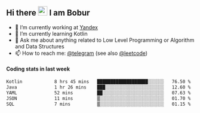 ## Hi there <img src="https://media.giphy.com/media/hvRJCLFzcasrR4ia7z/giphy.gif" width="25px" height="25px"> I am Bobur

- 💼 I’m currently working at [Yandex](https://yandex.ru/)
- 🌱 I’m currently learning Kotlin
- 💬 Ask me about anything related to Low Level Programming or Algorithm and Data Structures
- 📫 How to reach me: [@telegram](https://t.me/octoant) (see also [@leetcode](https://leetcode.com/octoant/))    

#### Coding stats in last week

<!--START_SECTION:waka-->

```txt
Kotlin            8 hrs 45 mins   ███████████████████░░░░░░   76.50 %
Java              1 hr 26 mins    ███░░░░░░░░░░░░░░░░░░░░░░   12.60 %
YAML              52 mins         ██░░░░░░░░░░░░░░░░░░░░░░░   07.63 %
JSON              11 mins         ▒░░░░░░░░░░░░░░░░░░░░░░░░   01.70 %
SQL               7 mins          ▒░░░░░░░░░░░░░░░░░░░░░░░░   01.15 %
```

<!--END_SECTION:waka-->
